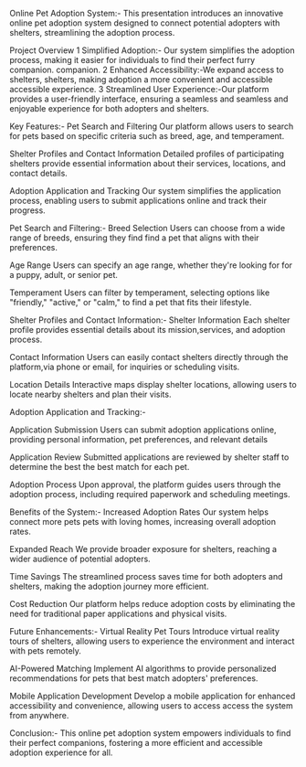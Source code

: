 Online Pet Adoption System:-
This presentation introduces an innovative online pet adoption system designed to 
connect potential adopters with shelters, streamlining the adoption process.

Project Overview
 1 Simplified Adoption:- Our system simplifies the adoption process, making it easier for individuals to find their perfect furry companion. companion.
 2 Enhanced Accessibility:-We expand access to shelters, shelters, making adoption a more convenient and accessible accessible experience.
 3 Streamlined User Experience:-Our platform provides a user-friendly interface, ensuring a seamless and seamless and enjoyable experience for both adopters and shelters.


Key Features:-
Pet Search and Filtering
Our platform allows users to search for pets based on specific criteria such as breed, age, and temperament.

Shelter Profiles and Contact Information
Detailed profiles of participating shelters provide essential information about their services, locations, and contact details.

Adoption Application and Tracking
Our system simplifies the application process, enabling users to submit applications online and track their progress.

Pet Search and Filtering:-
Breed Selection
Users can choose from a wide range of breeds, ensuring they find find a pet that aligns with their preferences.

Age Range
Users can specify an age range, whether they're looking for for a puppy, adult, or senior pet.

Temperament
Users can filter by temperament, selecting options like "friendly," "active," or "calm," to find a pet that fits their lifestyle.

Shelter Profiles and Contact Information:-
Shelter Information
Each shelter profile provides essential details about its mission,services, and adoption process.

Contact Information
Users can easily contact shelters directly through the platform,via phone or email, for inquiries or scheduling visits. 

Location Details
Interactive maps display shelter locations, allowing users to locate nearby shelters and plan their visits.


Adoption Application and Tracking:-

Application Submission
Users can submit adoption applications online, providing personal information, pet preferences, and relevant details

Application Review
Submitted applications are reviewed by shelter staff to determine the best the best match for each pet.

Adoption Process
Upon approval, the platform guides users through the adoption process, including required paperwork and scheduling meetings. 

Benefits of the System:-
Increased Adoption Rates
Our system helps connect more pets pets with loving homes, increasing overall adoption rates.

Expanded Reach
We provide broader exposure for shelters, reaching a wider audience of potential adopters.

Time Savings
The streamlined process saves time for both adopters and shelters, making the adoption journey more efficient.

Cost Reduction
Our platform helps reduce adoption costs by eliminating the need for traditional paper applications and physical visits.

Future Enhancements:-
Virtual Reality Pet Tours
Introduce virtual reality tours of shelters, allowing users to experience the environment and interact with pets remotely.

AI-Powered Matching
Implement AI algorithms to provide personalized recommendations for pets that best match adopters' preferences.

Mobile Application Development
Develop a mobile application for enhanced accessibility and convenience, allowing users to access access the system from anywhere.

Conclusion:-
This online pet adoption system empowers individuals to find their perfect 
companions, fostering a more efficient and accessible adoption experience for all.

